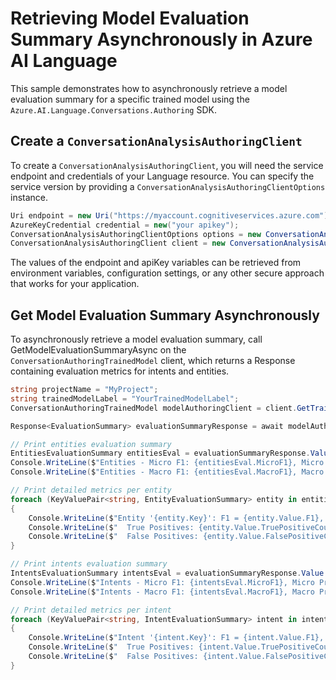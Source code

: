 # Retrieving Model Evaluation Summary Asynchronously in Azure AI Language

This sample demonstrates how to asynchronously retrieve a model evaluation summary for a specific trained model using the `Azure.AI.Language.Conversations.Authoring` SDK.

## Create a `ConversationAnalysisAuthoringClient`

To create a `ConversationAnalysisAuthoringClient`, you will need the service endpoint and credentials of your Language resource. You can specify the service version by providing a `ConversationAnalysisAuthoringClientOptions` instance.

```C# Snippet:CreateAuthoringClientForSpecificApiVersion
Uri endpoint = new Uri("https://myaccount.cognitiveservices.azure.com");
AzureKeyCredential credential = new("your apikey");
ConversationAnalysisAuthoringClientOptions options = new ConversationAnalysisAuthoringClientOptions(ConversationAnalysisAuthoringClientOptions.ServiceVersion.V2024_11_15_Preview);
ConversationAnalysisAuthoringClient client = new ConversationAnalysisAuthoringClient(endpoint, credential, options);
```

The values of the endpoint and apiKey variables can be retrieved from environment variables, configuration settings, or any other secure approach that works for your application.

## Get Model Evaluation Summary Asynchronously

To asynchronously retrieve a model evaluation summary, call GetModelEvaluationSummaryAsync on the `ConversationAuthoringTrainedModel` client, which returns a Response<EvaluationSummary> containing evaluation metrics for intents and entities.

```C# Snippet:Sample8_ConversationsAuthoring_GetModelEvaluationSummaryAsync
string projectName = "MyProject";
string trainedModelLabel = "YourTrainedModelLabel";
ConversationAuthoringTrainedModel modelAuthoringClient = client.GetTrainedModel(projectName, trainedModelLabel);

Response<EvaluationSummary> evaluationSummaryResponse = await modelAuthoringClient.GetModelEvaluationSummaryAsync();

// Print entities evaluation summary
EntitiesEvaluationSummary entitiesEval = evaluationSummaryResponse.Value.EntitiesEvaluation;
Console.WriteLine($"Entities - Micro F1: {entitiesEval.MicroF1}, Micro Precision: {entitiesEval.MicroPrecision}, Micro Recall: {entitiesEval.MicroRecall}");
Console.WriteLine($"Entities - Macro F1: {entitiesEval.MacroF1}, Macro Precision: {entitiesEval.MacroPrecision}, Macro Recall: {entitiesEval.MacroRecall}");

// Print detailed metrics per entity
foreach (KeyValuePair<string, EntityEvaluationSummary> entity in entitiesEval.Entities)
{
    Console.WriteLine($"Entity '{entity.Key}': F1 = {entity.Value.F1}, Precision = {entity.Value.Precision}, Recall = {entity.Value.Recall}");
    Console.WriteLine($"  True Positives: {entity.Value.TruePositiveCount}, True Negatives: {entity.Value.TrueNegativeCount}");
    Console.WriteLine($"  False Positives: {entity.Value.FalsePositiveCount}, False Negatives: {entity.Value.FalseNegativeCount}");
}

// Print intents evaluation summary
IntentsEvaluationSummary intentsEval = evaluationSummaryResponse.Value.IntentsEvaluation;
Console.WriteLine($"Intents - Micro F1: {intentsEval.MicroF1}, Micro Precision: {intentsEval.MicroPrecision}, Micro Recall: {intentsEval.MicroRecall}");
Console.WriteLine($"Intents - Macro F1: {intentsEval.MacroF1}, Macro Precision: {intentsEval.MacroPrecision}, Macro Recall: {intentsEval.MacroRecall}");

// Print detailed metrics per intent
foreach (KeyValuePair<string, IntentEvaluationSummary> intent in intentsEval.Intents)
{
    Console.WriteLine($"Intent '{intent.Key}': F1 = {intent.Value.F1}, Precision = {intent.Value.Precision}, Recall = {intent.Value.Recall}");
    Console.WriteLine($"  True Positives: {intent.Value.TruePositiveCount}, True Negatives: {intent.Value.TrueNegativeCount}");
    Console.WriteLine($"  False Positives: {intent.Value.FalsePositiveCount}, False Negatives: {intent.Value.FalseNegativeCount}");
}
```
